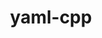 ---
title: "yaml-cpp"
layout: cache
categories: [package, v0.22.1]
meta: {"versions": ["0.6.3", "0.7.0"], "compilers": ["gcc@=10.3.0", "gcc@=11.1.0", "gcc@=11.4.0", "gcc@=7.3.1", "gcc@=9.4.0", "oneapi@=2024.0.0"], "oss": ["amzn2", "sle_hpc15", "ubuntu20.04", "ubuntu22.04"], "platforms": ["linux"], "targets": ["aarch64", "neoverse_n1", "neoverse_v1", "neoverse_v2", "ppc64le", "x86_64_v3", "x86_64_v4"], "stacks": ["aws-isc", "aws-isc-aarch64", "data-vis-sdk", "e4s", "e4s-cray-sles", "e4s-neoverse-v2", "e4s-neoverse_v1", "e4s-oneapi", "e4s-power", "e4s-rocm-external", "root"], "num_specs": 15, "num_specs_by_stack": {"root": 15, "aws-isc-aarch64": 2, "aws-isc": 1, "e4s-cray-sles": 1, "e4s-power": 2, "data-vis-sdk": 1, "e4s-neoverse_v1": 2, "e4s-neoverse-v2": 2, "e4s": 2, "e4s-rocm-external": 1, "e4s-oneapi": 2}}
spec_details: [{"hash": "3cgas6f5sby7fg75z7akv3akpuge44dw", "compiler": "gcc@=7.3.1", "versions": ["0.6.3"], "os": "amzn2", "platform": "linux", "target": "aarch64", "variants": ["build_system=cmake", "build_type=Release", "generator=make", "~ipo", "+pic", "+shared", "~tests"], "stacks": ["root", "aws-isc-aarch64"], "size": "-", "tarball": "https://binaries.spack.io/releases/v0.22.1/build_cache/linux-amzn2-aarch64/gcc-7.3.1/yaml-cpp-0.6.3/linux-amzn2-aarch64-gcc-7.3.1-yaml-cpp-0.6.3-3cgas6f5sby7fg75z7akv3akpuge44dw.spack"}, {"hash": "z7vjuzxkzvsa7o76vpzvht7m3esprbr2", "compiler": "gcc@=7.3.1", "versions": ["0.6.3"], "os": "amzn2", "platform": "linux", "target": "neoverse_n1", "variants": ["build_system=cmake", "build_type=Release", "generator=make", "~ipo", "+pic", "+shared", "~tests"], "stacks": ["root", "aws-isc-aarch64"], "size": "-", "tarball": "https://binaries.spack.io/releases/v0.22.1/build_cache/linux-amzn2-neoverse_n1/gcc-7.3.1/yaml-cpp-0.6.3/linux-amzn2-neoverse_n1-gcc-7.3.1-yaml-cpp-0.6.3-z7vjuzxkzvsa7o76vpzvht7m3esprbr2.spack"}, {"hash": "sekk3frazxqbldnkda5uzgbw7vzihygt", "compiler": "gcc@=7.3.1", "versions": ["0.6.3"], "os": "amzn2", "platform": "linux", "target": "x86_64_v3", "variants": ["build_system=cmake", "build_type=Release", "generator=make", "~ipo", "+pic", "+shared", "~tests"], "stacks": ["aws-isc", "root"], "size": "-", "tarball": "https://binaries.spack.io/releases/v0.22.1/build_cache/linux-amzn2-x86_64_v3/gcc-7.3.1/yaml-cpp-0.6.3/linux-amzn2-x86_64_v3-gcc-7.3.1-yaml-cpp-0.6.3-sekk3frazxqbldnkda5uzgbw7vzihygt.spack"}, {"hash": "jwhpc432viiwkxrjl2dcxaa4e2qoatld", "compiler": "gcc@=10.3.0", "versions": ["0.7.0"], "os": "sle_hpc15", "platform": "linux", "target": "x86_64_v4", "variants": ["build_system=cmake", "build_type=Release", "generator=make", "~ipo", "+pic", "+shared", "~tests"], "stacks": ["e4s-cray-sles", "root"], "size": "-", "tarball": "https://binaries.spack.io/releases/v0.22.1/build_cache/linux-sle_hpc15-x86_64_v4/gcc-10.3.0/yaml-cpp-0.7.0/linux-sle_hpc15-x86_64_v4-gcc-10.3.0-yaml-cpp-0.7.0-jwhpc432viiwkxrjl2dcxaa4e2qoatld.spack"}, {"hash": "sjrheyeh6zb5ebzabvxnhopqdceethl6", "compiler": "gcc@=9.4.0", "versions": ["0.7.0"], "os": "ubuntu20.04", "platform": "linux", "target": "ppc64le", "variants": ["build_system=cmake", "build_type=Release", "generator=make", "~ipo", "+pic", "+shared", "~tests"], "stacks": ["root", "e4s-power"], "size": "-", "tarball": "https://binaries.spack.io/releases/v0.22.1/build_cache/linux-ubuntu20.04-ppc64le/gcc-9.4.0/yaml-cpp-0.7.0/linux-ubuntu20.04-ppc64le-gcc-9.4.0-yaml-cpp-0.7.0-sjrheyeh6zb5ebzabvxnhopqdceethl6.spack"}, {"hash": "pzk4rihbtb3nwzntdufvlcxmf4z3qefn", "compiler": "gcc@=9.4.0", "versions": ["0.6.3"], "os": "ubuntu20.04", "platform": "linux", "target": "ppc64le", "variants": ["build_system=cmake", "build_type=Release", "generator=make", "~ipo", "+pic", "+shared", "~tests"], "stacks": ["root", "e4s-power"], "size": "-", "tarball": "https://binaries.spack.io/releases/v0.22.1/build_cache/linux-ubuntu20.04-ppc64le/gcc-9.4.0/yaml-cpp-0.6.3/linux-ubuntu20.04-ppc64le-gcc-9.4.0-yaml-cpp-0.6.3-pzk4rihbtb3nwzntdufvlcxmf4z3qefn.spack"}, {"hash": "nlrl5f4zapw2b6y7u65ezo3zszrs2lrj", "compiler": "gcc@=11.1.0", "versions": ["0.7.0"], "os": "ubuntu20.04", "platform": "linux", "target": "x86_64_v3", "variants": ["build_system=cmake", "build_type=Release", "generator=make", "~ipo", "+pic", "+shared", "~tests"], "stacks": ["data-vis-sdk", "root"], "size": "-", "tarball": "https://binaries.spack.io/releases/v0.22.1/build_cache/linux-ubuntu20.04-x86_64_v3/gcc-11.1.0/yaml-cpp-0.7.0/linux-ubuntu20.04-x86_64_v3-gcc-11.1.0-yaml-cpp-0.7.0-nlrl5f4zapw2b6y7u65ezo3zszrs2lrj.spack"}, {"hash": "stdgwkkvbaxhxqvc6sfelwzevnao4k56", "compiler": "gcc@=11.4.0", "versions": ["0.7.0"], "os": "ubuntu22.04", "platform": "linux", "target": "neoverse_v1", "variants": ["build_system=cmake", "build_type=Release", "generator=make", "~ipo", "+pic", "+shared", "~tests"], "stacks": ["root", "e4s-neoverse_v1"], "size": "-", "tarball": "https://binaries.spack.io/releases/v0.22.1/build_cache/linux-ubuntu22.04-neoverse_v1/gcc-11.4.0/yaml-cpp-0.7.0/linux-ubuntu22.04-neoverse_v1-gcc-11.4.0-yaml-cpp-0.7.0-stdgwkkvbaxhxqvc6sfelwzevnao4k56.spack"}, {"hash": "6k5ed2k2nm225prret3bgd7j3tnfiljx", "compiler": "gcc@=11.4.0", "versions": ["0.6.3"], "os": "ubuntu22.04", "platform": "linux", "target": "neoverse_v1", "variants": ["build_system=cmake", "build_type=Release", "generator=make", "~ipo", "+pic", "+shared", "~tests"], "stacks": ["root", "e4s-neoverse_v1"], "size": "-", "tarball": "https://binaries.spack.io/releases/v0.22.1/build_cache/linux-ubuntu22.04-neoverse_v1/gcc-11.4.0/yaml-cpp-0.6.3/linux-ubuntu22.04-neoverse_v1-gcc-11.4.0-yaml-cpp-0.6.3-6k5ed2k2nm225prret3bgd7j3tnfiljx.spack"}, {"hash": "lr3yaupavay22joeudw5ran5rpzeksxx", "compiler": "gcc@=11.4.0", "versions": ["0.7.0"], "os": "ubuntu22.04", "platform": "linux", "target": "neoverse_v2", "variants": ["build_system=cmake", "build_type=Release", "generator=make", "~ipo", "+pic", "+shared", "~tests"], "stacks": ["root", "e4s-neoverse-v2"], "size": "-", "tarball": "https://binaries.spack.io/releases/v0.22.1/build_cache/linux-ubuntu22.04-neoverse_v2/gcc-11.4.0/yaml-cpp-0.7.0/linux-ubuntu22.04-neoverse_v2-gcc-11.4.0-yaml-cpp-0.7.0-lr3yaupavay22joeudw5ran5rpzeksxx.spack"}, {"hash": "qzpumvp7nuqazdaifkq2xapkx7b36usp", "compiler": "gcc@=11.4.0", "versions": ["0.6.3"], "os": "ubuntu22.04", "platform": "linux", "target": "neoverse_v2", "variants": ["build_system=cmake", "build_type=Release", "generator=make", "~ipo", "+pic", "+shared", "~tests"], "stacks": ["root", "e4s-neoverse-v2"], "size": "-", "tarball": "https://binaries.spack.io/releases/v0.22.1/build_cache/linux-ubuntu22.04-neoverse_v2/gcc-11.4.0/yaml-cpp-0.6.3/linux-ubuntu22.04-neoverse_v2-gcc-11.4.0-yaml-cpp-0.6.3-qzpumvp7nuqazdaifkq2xapkx7b36usp.spack"}, {"hash": "kxitqbovtrq5epiqgn66mth42hylarjm", "compiler": "gcc@=11.4.0", "versions": ["0.7.0"], "os": "ubuntu22.04", "platform": "linux", "target": "x86_64_v3", "variants": ["build_system=cmake", "build_type=Release", "generator=make", "~ipo", "+pic", "+shared", "~tests"], "stacks": ["e4s", "e4s-rocm-external", "root"], "size": "-", "tarball": "https://binaries.spack.io/releases/v0.22.1/build_cache/linux-ubuntu22.04-x86_64_v3/gcc-11.4.0/yaml-cpp-0.7.0/linux-ubuntu22.04-x86_64_v3-gcc-11.4.0-yaml-cpp-0.7.0-kxitqbovtrq5epiqgn66mth42hylarjm.spack"}, {"hash": "trjzfpmbh66sw7hwmxy3tzjvhjya3o4d", "compiler": "gcc@=11.4.0", "versions": ["0.6.3"], "os": "ubuntu22.04", "platform": "linux", "target": "x86_64_v3", "variants": ["build_system=cmake", "build_type=Release", "generator=make", "~ipo", "+pic", "+shared", "~tests"], "stacks": ["e4s", "root"], "size": "-", "tarball": "https://binaries.spack.io/releases/v0.22.1/build_cache/linux-ubuntu22.04-x86_64_v3/gcc-11.4.0/yaml-cpp-0.6.3/linux-ubuntu22.04-x86_64_v3-gcc-11.4.0-yaml-cpp-0.6.3-trjzfpmbh66sw7hwmxy3tzjvhjya3o4d.spack"}, {"hash": "kfu7zm7nsxf4gshntbi5mupm7ifwvxr4", "compiler": "oneapi@=2024.0.0", "versions": ["0.7.0"], "os": "ubuntu22.04", "platform": "linux", "target": "x86_64_v3", "variants": ["build_system=cmake", "build_type=Release", "generator=make", "~ipo", "+pic", "+shared", "~tests"], "stacks": ["e4s-oneapi", "root"], "size": "-", "tarball": "https://binaries.spack.io/releases/v0.22.1/build_cache/linux-ubuntu22.04-x86_64_v3/oneapi-2024.0.0/yaml-cpp-0.7.0/linux-ubuntu22.04-x86_64_v3-oneapi-2024.0.0-yaml-cpp-0.7.0-kfu7zm7nsxf4gshntbi5mupm7ifwvxr4.spack"}, {"hash": "z4f26hls7xcpqzm4ef7bijxlmz3qfjvt", "compiler": "oneapi@=2024.0.0", "versions": ["0.6.3"], "os": "ubuntu22.04", "platform": "linux", "target": "x86_64_v3", "variants": ["build_system=cmake", "build_type=Release", "generator=make", "~ipo", "+pic", "+shared", "~tests"], "stacks": ["e4s-oneapi", "root"], "size": "-", "tarball": "https://binaries.spack.io/releases/v0.22.1/build_cache/linux-ubuntu22.04-x86_64_v3/oneapi-2024.0.0/yaml-cpp-0.6.3/linux-ubuntu22.04-x86_64_v3-oneapi-2024.0.0-yaml-cpp-0.6.3-z4f26hls7xcpqzm4ef7bijxlmz3qfjvt.spack"}]
---